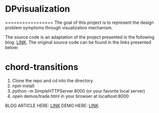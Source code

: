 # DPvisualization
=================
The goal of this project is to represent the design problem symptoms through visualization mechanism.




The source code is an adaptation of the project presented in the following blog: <a href="http://www.delimited.io/blog/2014/11/18/interactive-chord-diagrams-in-d3">LINK</a>. The original source code can be found in the links presented below:


chord-transitions
=================

1. Clone the repo and cd into the directory
3. npm install
4. python -m SimpleHTTPServer 8000 (or your favorite local server)
5. open demos/trade.html in your browser at localhost:8000

BLOG ARTICLE HERE: <a href="http://www.delimited.io/blog/2014/11/18/interactive-chord-diagrams-in-d3">LINK</a>
DEMO HERE: <a href="http://projects.delimited.io/experiments/chord-transitions/demos/trade.html">LINK</a>
